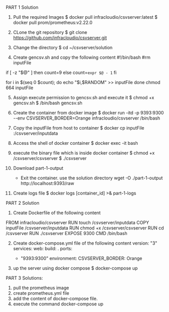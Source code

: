 PART 1 Solution

1. Pull the required Images
   $ docker pull infracloudio/csvserver:latest
   $ docker pull prom/prometheus:v2.22.0

2. CLone the git repository
   $ git clone https://github.com/infracloudio/csvserver.git

3. Change the directory
   $ cd ~/csvserver/solution

4. Create gencsv.sh and copy the following content
#!/bin/bash
#rm inputFile

if [ -z "$@" ]
 then
    count=9
 else
    count=`expr $@ - 1`
fi

for i in $(seq 0 $count);
do
        echo "$i,$RANDOM" >> inputFile
done
chmod 664 inputFile

5. Assign execute permission to gencsv.sh and execute it
   $ chmod +x gencsv.sh
   $ /bin/bash gencsv.sh

6. Create the container from docker image
   $ docker run  -itd  -p 9393:9300 --env CSVSERVER_BORDER=Orange infracloudio/csvserver /bin/bash

7. Copy the inputFile from host to container
   $ docker cp inputFile <containerId>:/csvserver/inputdata

8. Access the shell of docker container
   $ docker exec -it <containerid> bash

9. execute the binary file which is inside docker container
   $ chmod +x /csvserver/csvserver
   $ ./csvserver

10. Download part-1-output
    - Exit the container. use the solution directory
    wget -O ./part-1-output http://localhost:9393/raw

11. Create logs file
    $ docker logs [container_id] >& part-1-logs

PART 2 Solution

1. Create Dockerfile of the following content

FROM infracloudio/csvserver
RUN touch /csvserver/inputdata
COPY inputFile /csvserver/inputdata
RUN chmod +x /csvserver/csvserver
RUN cd /csvserver
RUN ./csvserver
EXPOSE 9300
CMD /bin/bash

2. Create docker-compose.yml file of the following content
version: "3"
services:
  web:
    build: .
    ports:
     - "9393:9300"
    environment:
      CSVSERVER_BORDER: Orange

3. up the server using docker compose
   $ docker-compose up
   
PART 3 Solutions:

1. pull the prometheus image
2. create prometheus.yml file
3. add the content of docker-compose file.
4. execute the command docker-compose up



